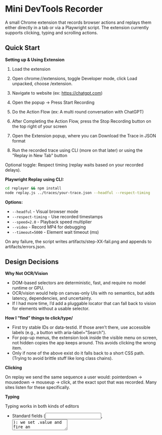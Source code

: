 # Mini DevTools Recorder

A small Chrome extension that records browser actions and replays them either directly in a tab or via a Playwright script.
The extension currently supports clicking, typing and scrolling actions.

## Quick Start

**Setting up & Using Extension**

1. Load the extension

2. Open chrome://extensions, toggle Developer mode, click Load unpacked, choose /extension.

3. Navigate to website (ex: https://chatgpt.com)

4. Open the popup → Press Start Recording

5. Do the Action Flow (ex: A multi round conversation with ChatGPT)

6. After Completing the Action Flow, press the Stop Recording button on the top right of your screen

7. Open the Extension popup, where you can Download the Trace in JSON format

8. Run the recorded trace using CLI (more on that later) or using the "Replay in New Tab" button

Optional toggle: Respect timing (replay waits based on your recorded delays).

**Playwright Replay using CLI:**
```bash
cd replayer && npm install
node replay.js ../traces/your-trace.json --headful --respect-timing
```

**Options:**
- `--headful` - Visual browser mode
- `--respect-timing` - Use recorded timestamps
- `--speed=2.0` - Playback speed multiplier  
- `--video` - Record MP4 for debugging
- `--timeout=5000` - Element wait timeout (ms)

On any failure, the script writes artifacts/step-XX-fail.png and appends to artifacts/errors.json.

## Design Decisions

**Why Not OCR/Vision**

- DOM-based selectors are deterministic, fast, and require no model runtime or GPU.
- OCR/vision would help on canvas-only UIs with no semantics, but adds latency, dependencies, and uncertainty.
- If I had more time, I’d add a pluggable locator that can fall back to vision for elements without a usable selector.


**How I  “find” things to click/type/**

- First try stable IDs or data-testid. If those aren’t there, use accessible labels (e.g., a button with aria-label="Search").
- For pop-up menus, the extension look inside the visible menu on screen, not hidden copies the app keeps around. This avoids clicking the wrong item.
- Only if none of the above exist do it falls back to a short CSS path. (Trying to avoid brittle stuff like long class chains).

**Clicking**

On replay we send the same sequence a user would: pointerdown → mousedown → mouseup → click, at the exact spot that was recorded. Many sites listen for these specifically.

**Typing**

Typing works in both kinds of editors
- Standard fields (<input>, <textarea>): we set .value and fire an input event so frameworks update.
- Rich editors (contenteditable): “insert text” character by character, which triggers the editor’s own handlers.

**Timing and waiting**

- Before acting, the extension wait for the page to finish loading and for the target element to exist.
- “Respect timing” (toggle) replays your original delays so interactions don’t run ahead of the UI.

## Limitations & Future Work

**Current Scope:**

- Single-tab interactions only
- No cross-site authentication flows
- DOM-based targeting (no canvas/video elements)
- Only records and replays clicks, typing and scrolls 

**Room for future Enhancements:**

- File upload interaction recording  
- Clipboard operation capture
- Optional vision fallback for non-DOM targets
- StorageState integration for auth persistence

## What I finished before the Two Hour Mark

- Set up the Chrome extension with a simple popup and background script.
- Built the recorder: it logs page visits, clicks, typing, pressing Enter, and basic scrolling.
- Added a Download Trace button that saves the actions as a JSON file.
- Wrote a command-line replayer (Playwright) that can open the site and play those actions back.

## What I did after the Two Hour Mark

- Replay in New Tab button from the extension UI, plus a toggle to respect the original timing.
- Made menu clicks reliable even if the app changes layout (it chooses items by visible name like “Web search,” not fragile CSS positions).
- More realistic clicks (the replay clicks at the same spot you did) and a quick highlight on the target so you can see what’s happening.
- Polished UI using your logo to come up with a nice theme


## Architecture

```
extension/                  # Chrome Extension (MV3)
├── manifest.json          # Extension configuration
├── background.js          # Service worker & state coordination
├── content.js             # Event capture engine
├── replayer.content.js    # In-browser replay engine
├── popup.html             # Recording UI
├── popup.js               # UI logic
├── icons/                 # Extension icons
│   ├── icon-16.png        # 16x16 icon
│   ├── icon-32.png        # 32x32 icon
│   └── icon-48.png        # 48x48 icon
└── utils/
    ├── selector.js        # Robust selector generation
    └── trace-validator.js # Schema validation

replayer/                  # Standalone CLI
├── package.json           # Playwright dependencies
├── package-lock.json      # Dependency lock file
├── replay.js              # CLI replay with video support
├── artifacts/             # Generated screenshots/videos
└── node_modules/          # Dependencies

traces/                    # Example traces
└── example.json           # Sample trace file

trace.schema.json          # JSON Schema v1
LICENSE
README.md
```

## Trace Format

```json
{
  "version": 1,
  "meta": { "userAgent": "...", "viewport": {"width": 1280, "height": 720} },
  "steps": [
    {"type": "navigate", "url": "https://app.com", "ts": 0},
    {"type": "click", "selector": "[data-testid='btn']", "offset": {"x": 10, "y": 8}, "ts": 0.5},
    {"type": "type", "selector": "#input", "text": "hello", "ts": 1.2},
    {"type": "waitVisible", "selector": "[aria-checked='true']", "timeout": 3000, "ts": 1.8}
  ]
}
```

MIT License
